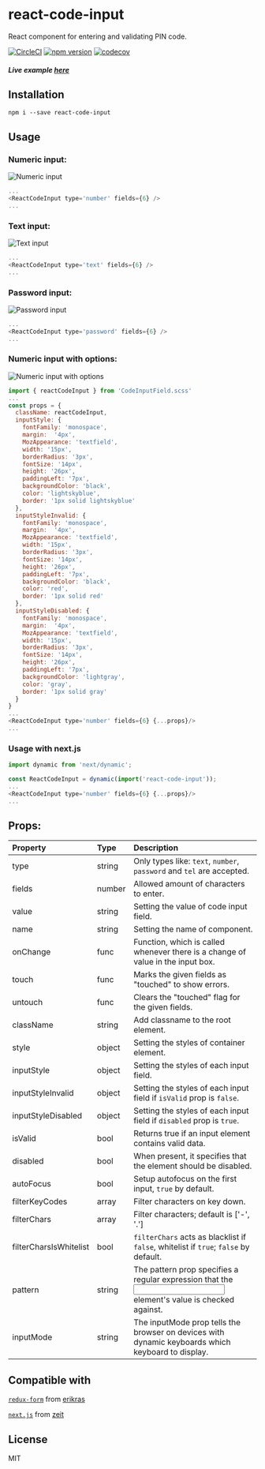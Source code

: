 # react-code-input
React component for entering and validating PIN code.

[![CircleCI](https://circleci.com/gh/40818419/react-code-input.svg?style=svg)](https://circleci.com/gh/40818419/react-code-input) [![npm version](https://badge.fury.io/js/react-code-input.svg)](https://badge.fury.io/js/react-code-input) [![codecov](https://codecov.io/gh/40818419/react-code-input/branch/master/graph/badge.svg)](https://codecov.io/gh/40818419/react-code-input)

##### Live example [here](https://40818419.github.io/react-code-input)

## Installation

`npm i --save react-code-input`

## Usage

### Numeric input:
![Numeric input](https://cloud.githubusercontent.com/assets/2235499/21593670/eafea336-d119-11e6-9d4b-738141f24b44.png)
```js
...
<ReactCodeInput type='number' fields={6} />
...
```

### Text input:
![Text input](https://cloud.githubusercontent.com/assets/2235499/21593708/61cebee2-d11a-11e6-9b8d-e99dbeeec23b.png)
```js
...
<ReactCodeInput type='text' fields={6} />
...
```
### Password input:
![Password input](https://cloud.githubusercontent.com/assets/2235499/21593710/65ed7252-d11a-11e6-995f-f0127af5bd9f.png)
```js
...
<ReactCodeInput type='password' fields={6} />
...
```
### Numeric input with options:
![Numeric input with options](https://cloud.githubusercontent.com/assets/2235499/21593674/f3bb887c-d119-11e6-8b3f-ba478a0f4692.png)
```js
import { reactCodeInput } from 'CodeInputField.scss'
...
const props = {
  className: reactCodeInput,
  inputStyle: {
    fontFamily: 'monospace',
    margin:  '4px',
    MozAppearance: 'textfield',
    width: '15px',
    borderRadius: '3px',
    fontSize: '14px',
    height: '26px',
    paddingLeft: '7px',
    backgroundColor: 'black',
    color: 'lightskyblue',
    border: '1px solid lightskyblue'
  },
  inputStyleInvalid: {
    fontFamily: 'monospace',
    margin:  '4px',
    MozAppearance: 'textfield',
    width: '15px',
    borderRadius: '3px',
    fontSize: '14px',
    height: '26px',
    paddingLeft: '7px',
    backgroundColor: 'black',
    color: 'red',
    border: '1px solid red'
  },
  inputStyleDisabled: {
    fontFamily: 'monospace',
    margin:  '4px',
    MozAppearance: 'textfield',
    width: '15px',
    borderRadius: '3px',
    fontSize: '14px',
    height: '26px',
    paddingLeft: '7px',
    backgroundColor: 'lightgray',
    color: 'gray',
    border: '1px solid gray'
  }
}
...
<ReactCodeInput type='number' fields={6} {...props}/>
...
```
### Usage with next.js
```js
import dynamic from 'next/dynamic';

const ReactCodeInput = dynamic(import('react-code-input'));
...
<ReactCodeInput type='number' fields={6} {...props}/>
...
```

## Props:

| Property               | Type   | Description                                                                                          |
| :--------------------- | :----- | :--------------------------------------------------------------------------------------------------- |
| type                   | string | Only types like: `text`, `number`, `password` and `tel` are accepted.                                |
| fields                 | number | Allowed amount of characters to enter.                                                               |
| value                  | string | Setting the value of code input field.                                                               |
| name                   | string | Setting the name of component.                                                                       |
| onChange               | func   | Function, which is called whenever there is a change of value in the input box.                      |
| touch                  | func   | Marks the given fields as "touched" to show errors.                                                  |
| untouch                | func   | Clears the "touched" flag for the given fields.                                                      |
| className              | string | Add classname to the root element.                                                                   |
| style                  | object | Setting the styles of container element.                                                             |
| inputStyle             | object | Setting the styles of each input field.                                                              |
| inputStyleInvalid      | object | Setting the styles of each input field if `isValid` prop is `false`.                                 |
| inputStyleDisabled     | object | Setting the styles of each input field if `disabled` prop is `true`.
| isValid                | bool   | Returns true if an input element contains valid data.                                                |
| disabled               | bool   | When present, it specifies that the element should be disabled.                                      |
| autoFocus              | bool   | Setup autofocus on the first input, `true` by default.                                               |
| filterKeyCodes         | array  | Filter characters on key down.                                                                       |
| filterChars            | array  | Filter characters; default is ['-', '.']                                                             |
| filterCharsIsWhitelist | bool   | `filterChars` acts as blacklist if `false`, whitelist if `true`; `false` by default.                 |
| pattern                | string | The pattern prop specifies a regular expression that the <input> element's value is checked against. |
| inputMode              | string | The inputMode prop tells the browser on devices with dynamic keyboards which keyboard to display.    |

## Compatible with
[`redux-form`](https://github.com/erikras/redux-form) from [erikras](https://github.com/erikras)

[`next.js`](https://github.com/zeit/next.js) from [zeit](https://github.com/zeit)

## License
MIT
